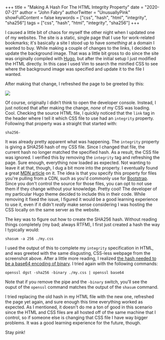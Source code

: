 +++
title = "Making A Hash For The HTML Integrity Property"
date = "2020-07-21"
author = "John Fabry"
authorTwitter = "UnusuallyPink"
showFullContent = false
keywords = ["css", "hash", "html", "integrity", "sha256"]
tags = ["css", "hash", "html", "integrity", "sha256"]
+++

I caused a little bit of chaos for myself the other night when I updated one of my websites. The site is a static, single page that I use for work-related bookmarks; it's basically a site I stood up to have _something_ at a domain I wanted to buy. While making a couple of changes to the links, I decided to update the background image. That was a little bit gross to do since the site was originally compiled with [Hugo](https://gohugo.io/), but after the initial setup I just modified the HTML directly. In this case I used Vim to search the minified CSS to see where the background image was specified and update it to the file I wanted.

After making that change, I refreshed the page to be greeted by this:

![](images/MakingAHashForTheHTMLIntegrityProperty_html-e1599494214431.png)

Of course, originally I didn’t think to open the developer console. Instead, I just noticed that after making the change, _none_ of my CSS was loading. Cool. Checking the source HTML file, I quickly noticed that the `link` tag in the header where I tell it which CSS file to use had an `integrity` property. Following that property was a straight that started with:

```
sha256-
```

It was already pretty apparent what was happening. The `integrity` property is giving a SHA256 hash of my CSS file. Since I changed that file, the current hash no longer matched the specified hash. As a result, the CSS file was ignored. I verified this by removing the `integrity` tag and refreshing the page. Sure enough, everything now loaded as expected. Not wanting to leave it at that, though, I dug a bit more into the property. I eventually found a great [MDN article](https://developer.mozilla.org/en-US/docs/Web/Security/Subresource_Integrity) on it. The idea is that you specify this property for files you're pulling from a CDN, such as you'd commonly use for [Bootstrap](https://getbootstrap.com/docs/3.3/getting-started/#download-cdn). Since you don't control the source for those files, you can opt to not use them if they change without your knowledge. Pretty cool! The developer of my particular Hugo theme decided to include this in their code. While removing it fixed the issue, I figured it would be a good learning experience to use it, even if it didn't _really_ make sense considering I was hosting the CSS locally on the same server as the website.

The key was to figure out how to create the SHA256 hash. Without reading things completely (my bad; always RTFM), I first just created a hash the way I typically would:

```shell
shasum -a 256 ./my.css
```

I used the output of this to complete my `integrity` specification in HTML, and was greeted with the same disgusting, CSS-less webpage from the screenshot above. After a little more reading, I realized [the hash needed to be a base64 encoding of binary](https://stackoverflow.com/questions/54065781/how-to-generate-sha-for-integrity-html-tag). I tried again with the following commands:

```shell
openssl dgst -sha256 -binary ./my.css | openssl base64
```

Note that if you remove the pipe and the `-binary` switch, you'll see the ouput of the `openssl` command matches the output of the `shasum` command.

I tried replacing the old hash in my HTML file with the new one, refreshed the page yet again, and sure enough this time everything worked as expected. As I mentioned, it doesn't do me a ton of good in this scenario since the HTML and CSS files are all hosted off of the same machine that I control, so if someone else is changing that CSS file I have way bigger problems. It was a good learning experience for the future, though.

Stay pink!
